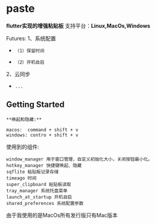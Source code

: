 # paste

**flutter实现的增强粘贴板**
支持平台：**Linux,MacOs,Windows**

Futures:
1、系统配置
-     （1）保留时间
-     （2）开机自启
2、云同步
-     ...

## Getting Started

    **唤起和隐藏:**
    
    macos:  command + shift + v
    windows: contro + shift + v


使用到的组件:

    window_manager 用于窗口管理，自定义初始化大小，关闭按钮最小化。
    hotkey_manager 快捷键唤起、隐藏
    sqflite 粘贴板记录存储
    timeago 时间
    super_clipboard 粘贴板读取
    tray_manager 系统托盘菜单
    launch_at_startup 开机自启
    shared_preferences 系统配置参数

由于我使用的是MacOs所有发行版只有Mac版本